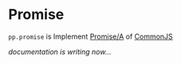 # Promise

`pp.promise` is Implement [Promise/A](http://wiki.commonjs.org/wiki/Promises/A) of [CommonJS](http://www.commonjs.org/)

_documentation is writing now..._
